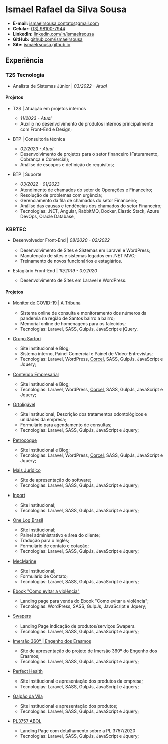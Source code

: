 # Ismael Rafael da Silva Sousa
- **E-mail:** ismaelrsousa.contato@gmail.com
- **Celular:** [(13) 98100-7944](tel:+5513981007944)
- **LinkedIn:** [linkedin.com/in/ismaelrsousa](https://www.linkedin.com/in/ismaelrsousa/)
- **GitHub:** [github.com/ismaelrsousa](https://github.com/ismaelrsousa)
- **Site:** [ismaelrsousa.github.io](https://ismaelrsousa.github.io)

## Experiência

### T2S Tecnologia
- Analista de Sistemas Júnior \| _03/2022 - Atual_

#### Projetos
- T2S \| Atuação em projetos internos
  - _11/2023 - Atual_
  - Auxílio no desenvolvimento de produtos internos principalmente com Front-End e Design;

- BTP \| Consultoria técnica
  - _02/2023 - Atual_
  - Desenvolvimento de projetos para o setor financeiro (Faturamento, Cobrança e Comercial);
  - Análise de escopos e definição de requisitos;

- BTP \| Suporte
  - _03/2022 - 01/2023_
  - Atendimento de chamados do setor de Operações e Financeiro;
  - Resolução de problemas com urgência;
  - Gerenciamento da fila de chamados do setor Financeiro;
  - Análise das causas e tendências dos chamados do setor Financeiro;
  - Tecnologias: .NET, Angular, RabbitMQ, Docker, Elastic Stack, Azure DevOps, Oracle Database, 

### KBRTEC
- Desenvolvedor Front-End \| _08/2020 - 02/2022_
  - Desenvolvimento de Sites e Sistemas em Laravel e WordPress;
  - Manutenção de sites e sistemas legados em .NET MVC;
  - Treinamento de novos funcionários e estagiários.

- Estagiário Front-End \| _10/2019 - 07/2020_
  - Desenvolvimento de Sites em Laravel e WordPress.

#### Projetos
- [Monitor de COVID-19 \| A Tribuna](https://covid.atribuna.com.br/)
  - Sistema online de consulta e monitoramento dos números da pandemia na região de Santos bairro a bairro;
  - Memorial online de homenagens para os falecidos;
  - Tecnologias: Laravel, SASS, GulpJs, JavaScript e jQuery.

- [Grupo Sartori](https://www.gruposartori.com.br/)
  - Site institucional e Blog;
  - Sistema interno, Painel Comercial e Painel de Vídeo-Entrevistas;
  - Tecnologias: Laravel, WordPress, [Corcel](https://github.com/corcel/corcel), SASS, GulpJs, JavaScript e Jquery;

- [Conteúdo Empresarial](https://www.conteudoempresarial.com/)
  - Site institucional e Blog;
  - Tecnologias: Laravel, WordPress, [Corcel](https://github.com/corcel/corcel), SASS, GulpJs, JavaScript e Jquery;

- [Ortoligável](https://ortoligavel.com.br/)
  - Site Institucional, Descrição dos tratamentos odontológicos e unidades da empresa;
  - Formulário para agendamento de consultas;
  - Tecnologias: Laravel, SASS, GulpJs, JavaScript e Jquery;

- [Petrocoque](https://www.petrocoque.com.br/)
  - Site institucional e Blog;
  - Tecnologias: Laravel, WordPress, [Corcel](https://github.com/corcel/corcel), SASS, GulpJs, JavaScript e Jquery;

- [Mais Jurídico](https://www.maisjuridico.com.br/)
  - Site de apresentação do software;
  - Tecnologias: Laravel, SASS, GulpJs, JavaScript e Jquery;

- [Inport](https://www.inport.com.br/)
  - Site institucional;
  - Tecnologias: Laravel, SASS, GulpJs, JavaScript e Jquery;

- [One Log Brasil](https://onelogbrasil.com.br/)
  - Site institucional;
  - Painel administrativo e área do cliente;
  - Tradução para o Inglês;
  - Formulário de contato e cotação;
  - Tecnologias: Laravel, SASS, GulpJs, JavaScript e Jquery;

- [MecMarine](https://mecmarine.com.br/)
  - Site institucional;
  - Formulário de Contato;
  - Tecnologias: Laravel, SASS, GulpJs, JavaScript e Jquery;

- [Ebook "Como evitar a violência"](https://comoevitaraviolencia.com.br/
)
  - Landing page para venda do Ebook "Como evitar a violência";
  - Tecnologias: WordPress, SASS, GulpJs, JavaScript e Jquery;

- [Swapers](https://swapers.com.br/)
  - Landing Page indicação de produtos/serviços Swapers.
  - Tecnologias: Laravel, SASS, GulpJs, JavaScript e Jquery;

- [Imersão 360º \| Engenho dos Erasmos](https://historia360.com.br/)
  - Site de apresentação do projeto de Imersão 360º do Engenho dos Erasmos;
  - Tecnologias: Laravel, SASS, GulpJs, JavaScript e Jquery;

- [Perfect Health](https://perfecthn.com.br/)
  - Site institucional e apresentação dos produtos da empresa;
  - Tecnologias: Laravel, SASS, GulpJs, JavaScript e Jquery;

- [Galpão da Vila](https://www.galpaodavila.com.br/)
  - Site institucional e apresentação dos produtos;
  - Tecnologias: Laravel, SASS, GulpJs, JavaScript e Jquery;

- [PL3757 ABOL](https://pl3757.abolbrasil.org.br/)
  - Landing Page com detalhamento sobre a PL 3757/2020
  - Tecnologias: Laravel, SASS, GulpJs, JavaScript e Jquery;
